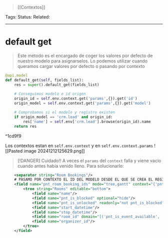 > [[Contextos]]

Tags: 
Status: 
Related: 

___

# default get

> Este método es el encargado de coger los valores por defecto de nuestro modelo para asignarselos. Lo podemos utilizar cuando queramos cargar valores por defecto o pasando por contexto

```python
@api.model  
def default_get(self, fields_list):  
    res = super().default_get(fields_list)
	
	# Conseguimos modelo e id origen
    origin_id = self.env.context.get('params',{}).get('id')  
    origin_model = self.env.context.get('params',{}).get('model')

	# Comprobamos si el modelo y registro existen
	if origin_model == 'crm.lead' and origin_id:  
	    res['name'] = self.env['crm.lead'].browse(origin_id).name
    return res
```
^1cd9f9

Los contextos estan en `self.env.context` y en `self.env.context.params`
![[Pasted image 20241212125629.png]]


> [!DANGER] Cuidado!!
> A veces el `params` del `context` falla y viene vacío cuando antes había venido lleno.
> Para solucionarlo:

```xml
    <separator string="Room Bookings"/>  
    # PASAMO POR CONTEXTO EL ID DEL MODELO DESDE EL QUE SE CREA EL REGISTRO DEL MODLEO 2
    <field name="pnt_room_booking_ids" mode="tree,gantt" context="{'pnt_lead_id': id}">  
        <tree string="Rooms" editable="bottom">  
            <field name="name"/>  
            <field name="pnt_is_blocked" optional="hide"/>  
            <field name="pnt_is_unlocked" readonly="not pnt_is_blocked"/>  
            <field name="start_datetime"/>  
            <field name="stop_datetime"/>  
            <field name="room_id" domain="[('pnt_is_event_available', '=', True)]"/>  
            <field name="organizer_id"/>  
        </tree>  
    </field>  
```



